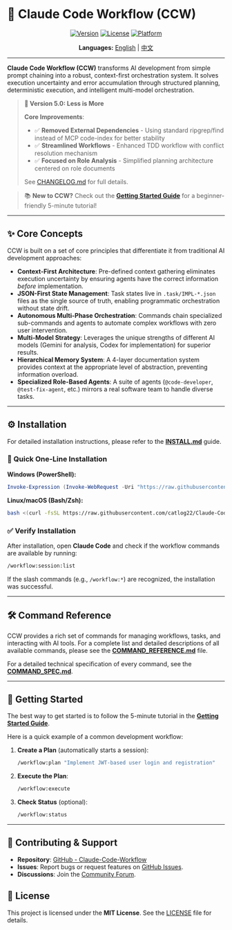 # 🚀 Claude Code Workflow (CCW)

<div align="center">

[![Version](https://img.shields.io/badge/version-v5.0.0-blue.svg)](https://github.com/catlog22/Claude-Code-Workflow/releases)
[![License](https://img.shields.io/badge/license-MIT-green.svg)](LICENSE)
[![Platform](https://img.shields.io/badge/platform-Windows%20%7C%20Linux%20%7C%20macOS-lightgrey.svg)]()

**Languages:** [English](README.md) | [中文](README_CN.md)

</div>

---

**Claude Code Workflow (CCW)** transforms AI development from simple prompt chaining into a robust, context-first orchestration system. It solves execution uncertainty and error accumulation through structured planning, deterministic execution, and intelligent multi-model orchestration.

> **🎉 Version 5.0: Less is More**
>
> **Core Improvements**:
> - ✅ **Removed External Dependencies** - Using standard ripgrep/find instead of MCP code-index for better stability
> - ✅ **Streamlined Workflows** - Enhanced TDD workflow with conflict resolution mechanism
> - ✅ **Focused on Role Analysis** - Simplified planning architecture centered on role documents
>
> See [CHANGELOG.md](CHANGELOG.md) for full details.

> 📚 **New to CCW?** Check out the [**Getting Started Guide**](GETTING_STARTED.md) for a beginner-friendly 5-minute tutorial!

---

## ✨ Core Concepts

CCW is built on a set of core principles that differentiate it from traditional AI development approaches:

- **Context-First Architecture**: Pre-defined context gathering eliminates execution uncertainty by ensuring agents have the correct information *before* implementation.
- **JSON-First State Management**: Task states live in `.task/IMPL-*.json` files as the single source of truth, enabling programmatic orchestration without state drift.
- **Autonomous Multi-Phase Orchestration**: Commands chain specialized sub-commands and agents to automate complex workflows with zero user intervention.
- **Multi-Model Strategy**: Leverages the unique strengths of different AI models (Gemini for analysis, Codex for implementation) for superior results.
- **Hierarchical Memory System**: A 4-layer documentation system provides context at the appropriate level of abstraction, preventing information overload.
- **Specialized Role-Based Agents**: A suite of agents (`@code-developer`, `@test-fix-agent`, etc.) mirrors a real software team to handle diverse tasks.

---

## ⚙️ Installation

For detailed installation instructions, please refer to the [**INSTALL.md**](INSTALL.md) guide.

### **🚀 Quick One-Line Installation**

**Windows (PowerShell):**
```powershell
Invoke-Expression (Invoke-WebRequest -Uri "https://raw.githubusercontent.com/catlog22/Claude-Code-Workflow/main/install-remote.ps1" -UseBasicParsing).Content
```

**Linux/macOS (Bash/Zsh):**
```bash
bash <(curl -fsSL https://raw.githubusercontent.com/catlog22/Claude-Code-Workflow/main/install-remote.sh)
```

### **✅ Verify Installation**
After installation, open **Claude Code** and check if the workflow commands are available by running:
```bash
/workflow:session:list
```
If the slash commands (e.g., `/workflow:*`) are recognized, the installation was successful.

---

## 🛠️ Command Reference

CCW provides a rich set of commands for managing workflows, tasks, and interacting with AI tools. For a complete list and detailed descriptions of all available commands, please see the [**COMMAND_REFERENCE.md**](COMMAND_REFERENCE.md) file.

For a detailed technical specification of every command, see the [**COMMAND_SPEC.md**](COMMAND_SPEC.md).

---

## 🚀 Getting Started

The best way to get started is to follow the 5-minute tutorial in the [**Getting Started Guide**](GETTING_STARTED.md).

Here is a quick example of a common development workflow:

1.  **Create a Plan** (automatically starts a session):
    ```bash
    /workflow:plan "Implement JWT-based user login and registration"
    ```
2.  **Execute the Plan**:
    ```bash
    /workflow:execute
    ```
3.  **Check Status** (optional):
    ```bash
    /workflow:status
    ```

---

## 🤝 Contributing & Support

- **Repository**: [GitHub - Claude-Code-Workflow](https://github.com/catlog22/Claude-Code-Workflow)
- **Issues**: Report bugs or request features on [GitHub Issues](https://github.com/catlog22/Claude-Code-Workflow/issues).
- **Discussions**: Join the [Community Forum](https://github.com/catlog22/Claude-Code-Workflow/discussions).

## 📄 License

This project is licensed under the **MIT License**. See the [LICENSE](LICENSE) file for details.